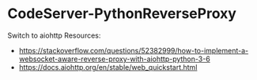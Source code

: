 # CodeServer-PythonReverseProxy

Switch to aiohttp Resources:

- https://stackoverflow.com/questions/52382999/how-to-implement-a-websocket-aware-reverse-proxy-with-aiohttp-python-3-6
- https://docs.aiohttp.org/en/stable/web_quickstart.html